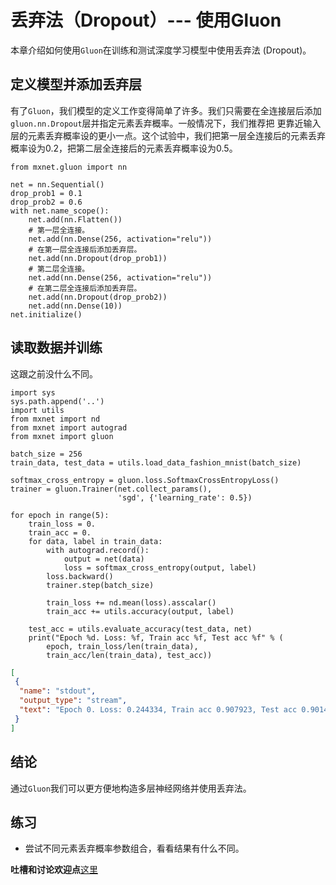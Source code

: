 # 丢弃法（Dropout）--- 使用Gluon

本章介绍如何使用``Gluon``在训练和测试深度学习模型中使用丢弃法 (Dropout)。


## 定义模型并添加丢弃层

有了`Gluon`，我们模型的定义工作变得简单了许多。我们只需要在全连接层后添加`gluon.nn.Dropout`层并指定元素丢弃概率。一般情况下，我们推荐把
更靠近输入层的元素丢弃概率设的更小一点。这个试验中，我们把第一层全连接后的元素丢弃概率设为0.2，把第二层全连接后的元素丢弃概率设为0.5。

```{.python .input  n=3}
from mxnet.gluon import nn

net = nn.Sequential()
drop_prob1 = 0.1
drop_prob2 = 0.6
with net.name_scope():
    net.add(nn.Flatten())
    # 第一层全连接。
    net.add(nn.Dense(256, activation="relu"))
    # 在第一层全连接后添加丢弃层。
    net.add(nn.Dropout(drop_prob1))
    # 第二层全连接。
    net.add(nn.Dense(256, activation="relu"))
    # 在第二层全连接后添加丢弃层。
    net.add(nn.Dropout(drop_prob2))
    net.add(nn.Dense(10))
net.initialize()
```

## 读取数据并训练

这跟之前没什么不同。

```{.python .input  n=7}
import sys
sys.path.append('..')
import utils
from mxnet import nd
from mxnet import autograd
from mxnet import gluon

batch_size = 256
train_data, test_data = utils.load_data_fashion_mnist(batch_size)

softmax_cross_entropy = gluon.loss.SoftmaxCrossEntropyLoss()
trainer = gluon.Trainer(net.collect_params(), 
                        'sgd', {'learning_rate': 0.5})

for epoch in range(5):
    train_loss = 0.
    train_acc = 0.
    for data, label in train_data:
        with autograd.record():
            output = net(data)
            loss = softmax_cross_entropy(output, label)
        loss.backward()
        trainer.step(batch_size)

        train_loss += nd.mean(loss).asscalar()
        train_acc += utils.accuracy(output, label)

    test_acc = utils.evaluate_accuracy(test_data, net)
    print("Epoch %d. Loss: %f, Train acc %f, Test acc %f" % (
        epoch, train_loss/len(train_data), 
        train_acc/len(train_data), test_acc))
```

```{.json .output n=7}
[
 {
  "name": "stdout",
  "output_type": "stream",
  "text": "Epoch 0. Loss: 0.244334, Train acc 0.907923, Test acc 0.901465\nEpoch 1. Loss: 0.241773, Train acc 0.909530, Test acc 0.892480\nEpoch 2. Loss: 0.239528, Train acc 0.908300, Test acc 0.897656\nEpoch 3. Loss: 0.236137, Train acc 0.911425, Test acc 0.899805\nEpoch 4. Loss: 0.229559, Train acc 0.911669, Test acc 0.896191\nEpoch 5. Loss: 0.232877, Train acc 0.912378, Test acc 0.898926\nEpoch 6. Loss: 0.230000, Train acc 0.911464, Test acc 0.897168\nEpoch 7. Loss: 0.221885, Train acc 0.914811, Test acc 0.891504\nEpoch 8. Loss: 0.225335, Train acc 0.914046, Test acc 0.901367\nEpoch 9. Loss: 0.218296, Train acc 0.916711, Test acc 0.903027\nEpoch 10. Loss: 0.217048, Train acc 0.917742, Test acc 0.901270\nEpoch 11. Loss: 0.214281, Train acc 0.917708, Test acc 0.902051\nEpoch 12. Loss: 0.210014, Train acc 0.920900, Test acc 0.899805\nEpoch 13. Loss: 0.210173, Train acc 0.919437, Test acc 0.900977\nEpoch 14. Loss: 0.207671, Train acc 0.920905, Test acc 0.901660\n"
 }
]
```

## 结论

通过`Gluon`我们可以更方便地构造多层神经网络并使用丢弃法。

## 练习

- 尝试不同元素丢弃概率参数组合，看看结果有什么不同。

**吐槽和讨论欢迎点**[这里](https://discuss.gluon.ai/t/topic/1279)
